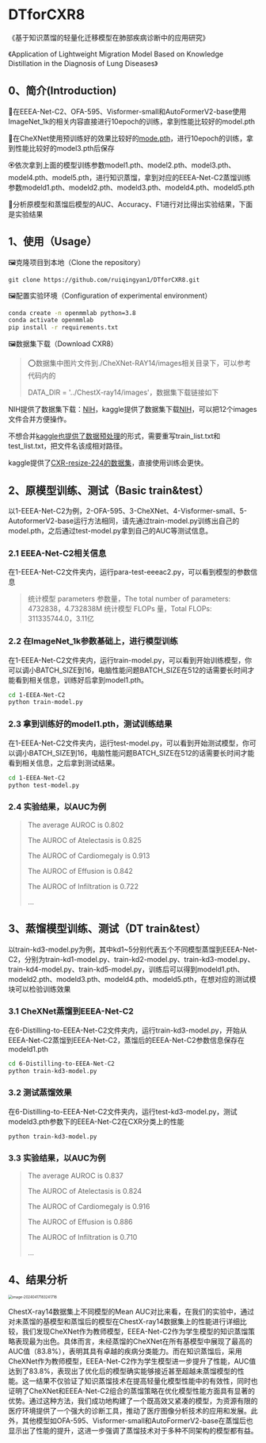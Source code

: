 
# DTforCXR8

《基于知识蒸馏的轻量化迁移模型在肺部疾病诊断中的应用研究》

《Application of Lightweight Migration Model Based on Knowledge Distillation in the Diagnosis of Lung Diseases》

## 0、简介(Introduction)

🌺在EEEA-Net-C2、OFA-595、Visformer-small和AutoFormerV2-base使用ImageNet_1k的相关内容直接进行10epoch的训练，拿到性能比较好的model.pth

🌻在CheXNet使用预训练好的效果比较好的[mode.pth](https://github.com/arnoweng/CheXNet)，进行10epoch的训练，拿到性能比较好的model3.pth后保存

🏵依次拿到上面的模型训练参数model1.pth、model2.pth、model3.pth、model4.pth、model5.pth，进行知识蒸馏，拿到对应的EEEA-Net-C2蒸馏训练参数modeld1.pth、modeld2.pth、modeld3.pth、modeld4.pth、modeld5.pth

🌹分析原模型和蒸馏后模型的AUC、Accuracy、F1进行对比得出实验结果，下面是实验结果

## 1、使用（Usage）

🖼克隆项目到本地（Clone the repository）

```
git clone https://github.com/ruiqingyan1/DTforCXR8.git
```

🖼配置实验环境（Configuration of experimental environment）

```bash
conda create -n openmmlab python=3.8
conda activate openmmlab
pip install -r requirements.txt
```

🖼数据集下载（Download CXR8）

> ⭕数据集中图片文件到./CheXNet-RAY14/images相关目录下，可以参考代码内的
>
> DATA_DIR = '../ChestX-ray14/images'，数据集下载链接如下

NIH提供了数据集下载：[NIH](https://nihcc.app.box.com/v/ChestXray-NIHCC/folder/36938765345)，kaggle提供了数据集下载[NIH](https://www.kaggle.com/datasets/nih-chest-xrays/data/discussion/300917)，可以把12个images文件合并方便操作。

不想合并[kaggle也提供了数据预处理](https://www.kaggle.com/code/sbernadac/lung-deseases-data-analysis)的形式，需要重写train_list.txt和test_list.txt，把文件名该成相对路径。

kaggle提供了[CXR-resize-224的数据集](https://www.kaggle.com/datasets/khanfashee/nih-chest-x-ray-14-224x224-resized)，直接使用训练会更快。

## 2、原模型训练、测试（Basic train&test）

以1-EEEA-Net-C2为例，2-OFA-595、3-CheXNet、4-Visformer-small、5-AutoformerV2-base运行方法相同，请先通过train-model.py训练出自己的model.pth，之后通过test-model.py拿到自己的AUC等测试信息。

### 2.1 EEEA-Net-C2相关信息

在1-EEEA-Net-C2文件夹内，运行para-test-eeeac2.py，可以看到模型的参数信息

> 统计模型 parameters 参数量，The total number of parameters: 4732838，4.732838M
> 统计模型 FLOPs 量，Total FLOPs: 311335744.0，3.11亿

### 2.2 在ImageNet_1k参数基础上，进行模型训练

在1-EEEA-Net-C2文件夹内，运行train-model.py，可以看到开始训练模型，你可以调小BATCH_SIZE到16，电脑性能问题BATCH_SIZE在512的话需要长时间才能看到相关信息，训练好后拿到model1.pth。

```bash
cd 1-EEEA-Net-C2
python train-model.py
```

### 2.3 拿到训练好的model1.pth，测试训练结果

在1-EEEA-Net-C2文件夹内，运行test-model.py，可以看到开始测试模型，你可以调小BATCH_SIZE到16，电脑性能问题BATCH_SIZE在512的话需要长时间才能看到相关信息，之后拿到测试结果。

```bash
cd 1-EEEA-Net-C2
python test-model.py
```

### 2.4 实验结果，以AUC为例

> The average AUROC is 0.802
>
> The AUROC of Atelectasis is 0.825
>
> The AUROC of Cardiomegaly is 0.913
>
> The AUROC of Effusion is 0.842
>
> The AUROC of Infiltration is 0.722
>
> ...

## 3、蒸馏模型训练、测试（DT train&test）

以train-kd3-model.py为例，其中kd1~5分别代表五个不同模型蒸馏到EEEA-Net-C2，分别为train-kd1-model.py、train-kd2-model.py、train-kd3-model.py、train-kd4-model.py、train-kd5-model.py，训练后可以得到modeld1.pth、modeld2.pth、modeld3.pth、modeld4.pth、modeld5.pth，在想对应的测试模块可以检验训练效果

### 3.1 CheXNet蒸馏到EEEA-Net-C2

在6-Distilling-to-EEEA-Net-C2文件夹内，运行train-kd3-model.py，开始从EEEA-Net-C2蒸馏到EEEA-Net-C2，蒸馏后的EEEA-Net-C2参数信息保存在modeld1.pth

```bash
cd 6-Distilling-to-EEEA-Net-C2
python train-kd3-model.py
```

### 3.2 测试蒸馏效果

在6-Distilling-to-EEEA-Net-C2文件夹内，运行test-kd3-model.py，测试modeld3.pth参数下的EEEA-Net-C2在CXR分类上的性能

```
python train-kd3-model.py
```

### 3.3 实验结果，以AUC为例

> The average AUROC is 0.837
>
> The AUROC of Atelectasis is 0.824
>
> The AUROC of Cardiomegaly is 0.916
>
> The AUROC of Effusion is 0.886
>
> The AUROC of Infiltration is 0.710
>
> ...

## 4、结果分析

<img src="/Users/ruiqingyan/Library/Application Support/typora-user-images/image-20240417183241716.png" alt="image-20240417183241716" style="zoom:50%;" />

ChestX-ray14数据集上不同模型的Mean AUC对比来看，在我们的实验中，通过对未蒸馏的基模型和蒸馏后的模型在ChestX-ray14数据集上的性能进行详细比较，我们发现CheXNet作为教师模型，EEEA-Net-C2作为学生模型的知识蒸馏策略表现最为出色。具体而言，未经蒸馏的CheXNet在所有基模型中展现了最高的AUC值（83.8%），表明其具有卓越的疾病分类能力。而在知识蒸馏后，采用CheXNet作为教师模型，EEEA-Net-C2作为学生模型进一步提升了性能，AUC值达到了83.8%，表现出了优化后的模型确实能够接近甚至超越未蒸馏模型的性能。这一结果不仅验证了知识蒸馏技术在提高轻量化模型性能中的有效性，同时也证明了CheXNet和EEEA-Net-C2组合的蒸馏策略在优化模型性能方面具有显著的优势。通过这种方法，我们成功地构建了一个既高效又紧凑的模型，为资源有限的医疗环境提供了一个强大的诊断工具，推动了医疗图像分析技术的应用和发展。此外，其他模型如OFA-595、Visformer-small和AutoFormerV2-base在蒸馏后也显示出了性能的提升，这进一步强调了蒸馏技术对于多种不同架构的模型都有益。

